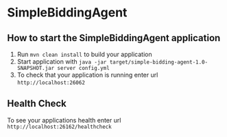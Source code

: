 # SimpleBiddingAgent

How to start the SimpleBiddingAgent application
---

1. Run `mvn clean install` to build your application
1. Start application with `java -jar target/simple-bidding-agent-1.0-SNAPSHOT.jar server config.yml`
1. To check that your application is running enter url `http://localhost:26062`

Health Check
---

To see your applications health enter url `http://localhost:26162/healthcheck`
